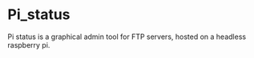 # Pi_status
Pi status is a graphical admin tool for FTP servers, hosted on a headless raspberry pi.
